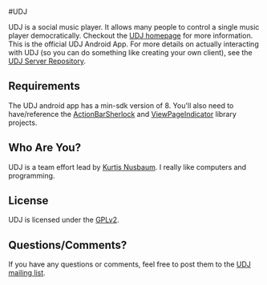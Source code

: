 #UDJ

UDJ is a social music player. It allows many people to control
a single music player democratically. Checkout the
[UDJ homepage][home] for more information. This is the official
UDJ Android App. For more details on actually interacting with
UDJ (so you can do something like creating your own client), see the [UDJ Server Repository][server].

## Requirements
The UDJ android app has a min-sdk version of 8. You'll also need to have/reference the
[ActionBarSherlock][abs] and [ViewPageIndicator][vpi] library projects.


## Who Are You?

UDJ is a team effort lead by [Kurtis Nusbaum][kln].
I really like computers and programming.

## License
UDJ is licensed under the [GPLv2][gpl].

## Questions/Comments?

If you have any questions or comments, feel free to post them to
the [UDJ mailing list][mailing].

[home]:https://www.udjplayer.com
[server]:https://github.com/klnusbaum/UDJ
[kln]:https://github.com/klnusbaum/
[gpl]:https://github.com/klnusbaum/UDJ-Android-Client/blob/master/LICENSE
[mailing]:mailto:udjdev@bazaarsolutions.com
[abs]:http://actionbarsherlock.com/
[vpi]:http://viewpagerindicator.com/

